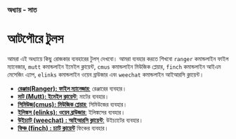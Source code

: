 ### অধ্যায় - সাত
# আটপৌরে টুলস

আমরা এই অধ্যায়ে কিছু রোজকার ব্যবহারের টুলস্ দেখবো। আমরা ব্যবহার করতে শিখবো `ranger` কমান্ডলাইন ফাইল ম্যানেজার, `mutt` কমান্ডলাইন ইমেইল ক্লায়েন্ট, `cmus` কমান্ডলাইন মিউজিক প্লেয়ার, `finch` কমান্ডলাইন আইএম মেসেজিং এ্যাপ, `elinks` কমান্ডলাইন ওয়েব ব্রাউজার এবং `weechat` কমান্ডলাইন আইআরসি ক্লায়েন্ট।

* [**রেঞ্জার(Ranger): ফাইল ম্যানেজার**:](3.7.1.ranger.md) রেঞ্জারের ব্যবহার।
* [**মাট (Mutt): ইমেইল ক্লায়েন্ট**:](3.7.2.mutt.md) মাটের ব্যবহার।
* [**সিমিউজ(cmus): মিউজিক প্লেয়ার**:](3.7.3.cmus.md) সিমিউজের ব্যবহার।
* [**ইলিঙ্কস (elinks): ওয়েব ব্রাউজার**:](3.7.4.elinks.md) ইলিঙ্কসের ব্যবহার।
* [**উইচ্যাট (weechat) : আইআরসি ক্লায়েন্ট**:](3.7.5.weechat.md) উইচ্যাটের ব্যবহার।
* [**ফিঞ্চ (finch) : চ্যাট ক্লায়েন্ট**](3.7.6.finch.md) ফিঞ্চের ব্যবহার।